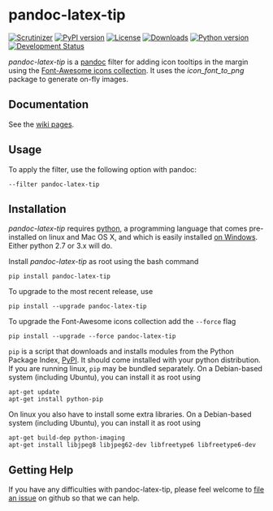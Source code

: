 # pandoc-latex-tip
[![Scrutinizer](https://img.shields.io/scrutinizer/g/chdemko/pandoc-latex-tip.svg)](https://scrutinizer-ci.com/g/chdemko/pandoc-latex-tip/)
[![PyPI version](https://img.shields.io/pypi/v/pandoc-latex-tip.svg)](https://pypi.python.org/pypi/pandoc-latex-tip/)
[![License](https://img.shields.io/pypi/l/pandoc-latex-tip.svg)](http://www.cecill.info/licences/Licence_CeCILL-B_V1-en.html)
[![Downloads](https://img.shields.io/pypi/dm/pandoc-latex-tip.svg)](https://pypi.python.org/pypi/pandoc-latex-tip/)
[![Python version](https://img.shields.io/pypi/pyversions/pandoc-latex-tip.svg)](https://pypi.python.org/pypi/pandoc-latex-tip/)
[![Development Status](https://img.shields.io/pypi/status/pandoc-latex-tip.svg)](https://pypi.python.org/pypi/pandoc-latex-tip/)

*pandoc-latex-tip* is a [pandoc] filter for adding icon tooltips in the margin using the [Font-Awesome icons collection](https://fortawesome.github.io).
It uses the *icon_font_to_png* package to generate on-fly images.

[pandoc]: http://pandoc.org/

Documentation
-------------

See the [wiki pages](https://github.com/chdemko/pandoc-latex-tip/wiki).

Usage
-----

To apply the filter, use the following option with pandoc:

    --filter pandoc-latex-tip

Installation
------------

*pandoc-latex-tip* requires [python], a programming language that comes pre-installed on linux and Mac OS X, and which is easily installed [on Windows]. Either python 2.7 or 3.x will do.

Install *pandoc-latex-tip* as root using the bash command

    pip install pandoc-latex-tip

To upgrade to the most recent release, use

    pip install --upgrade pandoc-latex-tip

To upgrade the Font-Awesome icons collection add the `--force` flag

    pip install --upgrade --force pandoc-latex-tip

`pip` is a script that downloads and installs modules from the Python Package Index, [PyPI].  It should come installed with your python distribution. If you are running linux, `pip` may be bundled separately. On a Debian-based system (including Ubuntu), you can install it as root using

    apt-get update
    apt-get install python-pip

On linux you also have to install some extra libraries. On a Debian-based system (including Ubuntu), you can install it as root using

	apt-get build-dep python-imaging
	apt-get install libjpeg8 libjpeg62-dev libfreetype6 libfreetype6-dev

[python]: https://www.python.org/pandoc-latex-tip
[on Windows]: https://www.python.org/downloads/windows/
[PyPI]: https://pypi.python.org/pypi


Getting Help
------------

If you have any difficulties with pandoc-latex-tip, please feel welcome to [file an issue] on github so that we can help.

[file an issue]: https://github.com/chdemko/pandoc-latex-tip/issues

